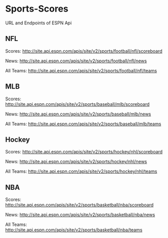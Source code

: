 # Sports-Scores

URL and Endpoints of ESPN Api

## NFL
Scores: http://site.api.espn.com/apis/site/v2/sports/football/nfl/scoreboard

News: http://site.api.espn.com/apis/site/v2/sports/football/nfl/news

All Teams: http://site.api.espn.com/apis/site/v2/sports/football/nfl/teams

## MLB
Scores: http://site.api.espn.com/apis/site/v2/sports/baseball/mlb/scoreboard

News: http://site.api.espn.com/apis/site/v2/sports/baseball/mlb/news

All Teams: http://site.api.espn.com/apis/site/v2/sports/baseball/mlb/teams

## Hockey
Scores: http://site.api.espn.com/apis/site/v2/sports/hockey/nhl/scoreboard

News: http://site.api.espn.com/apis/site/v2/sports/hockey/nhl/news

All Teams: http://site.api.espn.com/apis/site/v2/sports/hockey/nhl/teams

## NBA
Scores: http://site.api.espn.com/apis/site/v2/sports/basketball/nba/scoreboard

News: http://site.api.espn.com/apis/site/v2/sports/basketball/nba/news

All Teams: http://site.api.espn.com/apis/site/v2/sports/basketball/nba/teams


